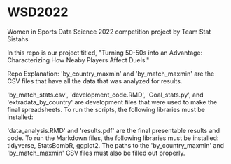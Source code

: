 # WSD2022
Women in Sports Data Science 2022 competition project by Team Stat Sistahs

In this repo is our project titled, "Turning 50-50s into an Advantage: Characterizing How Neaby Players Affect Duels." 

Repo Explanation:
'by_country_maxmin' and 'by_match_maxmin' are the CSV files that have all the data that was analyzed for results.

'by_match_stats.csv', 'development_code.RMD', 'Goal_stats.py', and 'extradata_by_country' are development files that were used to make the final spreadsheets. To run the scripts, the following libraries must be installed: 

'data_analysis.RMD' and 'results.pdf' are the final presentable results and code. To run the Markdown files, the following libraries must be installed: tidyverse, StatsBombR, ggplot2. The paths to the 'by_country_maxmin' and 'by_match_maxmin' CSV files must also be filled out properly.

